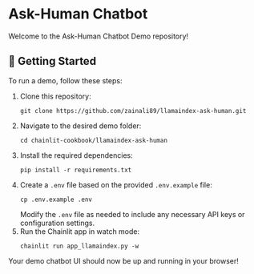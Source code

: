 # Ask-Human Chatbot
Welcome to the Ask-Human Chatbot Demo repository!

## 🚀 Getting Started

To run a demo, follow these steps:

1. Clone this repository:
   ```
   git clone https://github.com/zainali89/llamaindex-ask-human.git
   ```
2. Navigate to the desired demo folder:
   ```
   cd chainlit-cookbook/llamaindex-ask-human
   ```
3. Install the required dependencies:
   ```
   pip install -r requirements.txt
   ```
4. Create a `.env` file based on the provided `.env.example` file:
   ```
   cp .env.example .env
   ```
   Modify the `.env` file as needed to include any necessary API keys or configuration settings.
5. Run the Chainlit app in watch mode:
   ```
   chainlit run app_llamaindex.py -w
   ```

Your demo chatbot UI should now be up and running in your browser!
